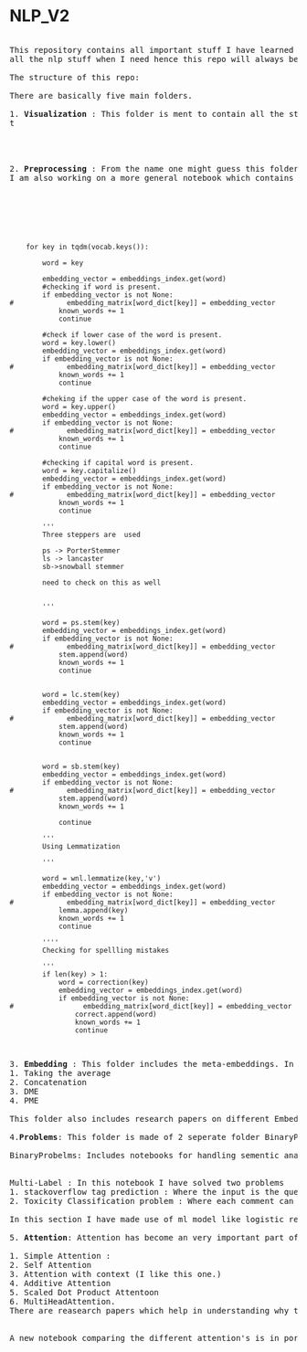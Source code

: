 <h1> NLP_V2 </h2>

<pre>

This repository contains all important stuff I have learned , implemented  and I find useful for nlp. I want to make this repo. as a go to place to find 
all the nlp stuff when I need hence this repo will always be a work in progress as learning never stops.

The structure of this repo:

There are basically five main folders.

1. <b>Visualization</b> : This folder is ment to contain all the stuff which is required to visualize text data. As text data is different from     tabular data we cannot use the same visualization methods to get insights of out data. Aside from visualization this also includes extracting meta-features like word_len,number of tokens ect. Which may or may not be useful but gives us insights about the data.  
t 

<!-- images -->


2. <b>Preprocessing</b> : From the name one might guess this folder contains different preprocessing steps. This also includes preprocessing steps needed to increase the word coverage when using pre-trained enbeddings. Things like replacing digits greater than 9 with #'s, handling contractiong etc. 
I am also working on a more general notebook which contains all the preprocessing steps regardless the dataset being used.




<code>


    for key in tqdm(vocab.keys()):

        word = key

        embedding_vector = embeddings_index.get(word)
        #checking if word is present.
        if embedding_vector is not None:
#             embedding_matrix[word_dict[key]] = embedding_vector
            known_words += 1
            continue

        #check if lower case of the word is present.
        word = key.lower()
        embedding_vector = embeddings_index.get(word)
        if embedding_vector is not None:
#             embedding_matrix[word_dict[key]] = embedding_vector
            known_words += 1
            continue

        #cheking if the upper case of the word is present.
        word = key.upper()
        embedding_vector = embeddings_index.get(word)
        if embedding_vector is not None:
#             embedding_matrix[word_dict[key]] = embedding_vector
            known_words += 1
            continue

        #checking if capital word is present.
        word = key.capitalize()
        embedding_vector = embeddings_index.get(word)
        if embedding_vector is not None:
#             embedding_matrix[word_dict[key]] = embedding_vector
            known_words += 1
            continue

        '''
        Three steppers are  used 

        ps -> PorterStemmer 
        ls -> lancaster 
        sb->snowball stemmer 

        need to check on this as well

        
        '''    

        word = ps.stem(key)
        embedding_vector = embeddings_index.get(word)
        if embedding_vector is not None:
#             embedding_matrix[word_dict[key]] = embedding_vector
            stem.append(word)
            known_words += 1
            continue


        word = lc.stem(key)
        embedding_vector = embeddings_index.get(word)
        if embedding_vector is not None:
#             embedding_matrix[word_dict[key]] = embedding_vector
            stem.append(word)
            known_words += 1
            continue


        word = sb.stem(key)
        embedding_vector = embeddings_index.get(word)
        if embedding_vector is not None:
#             embedding_matrix[word_dict[key]] = embedding_vector
            stem.append(word)
            known_words += 1
            
            continue

        '''
        Using Lemmatization
        
        '''    

        word = wnl.lemmatize(key,'v')
        embedding_vector = embeddings_index.get(word)
        if embedding_vector is not None:
#             embedding_matrix[word_dict[key]] = embedding_vector
            lemma.append(key)
            known_words += 1
            continue

        ''''
        Checking for spellling mistakes 
        
        '''    
        if len(key) > 1:
            word = correction(key)
            embedding_vector = embeddings_index.get(word)
            if embedding_vector is not None:
#                 embedding_matrix[word_dict[key]] = embedding_vector
                correct.append(word)
                known_words += 1
                continue

                
</code>
3. <b>Embedding</b> : This folder includes the meta-embeddings. In this we try to combine more than one embeddings eg concatenating word2vec and glove embedings.The different methods covered here are meta-embedding by 
1. Taking the average 
2. Concatenation
3. DME
4. PME

This folder also includes research papers on different Embedding Methods.

4.<b>Problems</b>: This folder is made of 2 seperate folder BinaryProbelms, Multi-Label Problems 

BinaryProbelms: Includes notebooks for handling sementic analysis problems. It also includes differnt model architectures used to solve the probelm


Multi-Label : In this notebook I have solved two problems 
1. stackoverflow tag prediction : Where the input is the question and title and the model needs to predict tags.
2. Toxicity Classification problem : Where each comment can belong in any one or more of the 6 classes.

In this section I have made use of ml model like logistic regression with OneVsRestClassifier as thses models can hangle multi-label data. The reason for doing this is that my final year project was based on a similar mult-label problem where in I had to develope a model which could be deployed on a server as a result both the compute power and memory needed for re-training the model is limited hence the use of ml models instead of resource intensive LSTMs,also the size of the dataset was small as this was a piolit project the company who had give us the project.

5. <b>Attention</b>: Attention has become an very important part of NLP.The reason why most of the advancements in the field (ImageNet moment). The purpose of this folder is to house all the different attentions architectures. The attention mechanisms included in the folder are 

1. Simple Attention : 
2. Self Attention 
3. Attention with context (I like this one.)
4. Additive Attention 
5. Scaled Dot Product Attentoon
6. MultiHeadAttention.
There are reasearch papers which help in understanding why this mechanisms work.


A new notebook comparing the different attention's is in porcess.


</pre>
